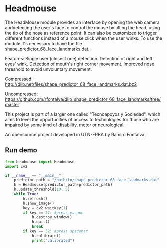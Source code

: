 # Headmouse

The HeadMouse module provides an interface by opening the web camera anddetecting the user's face to control the mouse by tilting the head, 
using the tip of the nose as reference point.
It can also be customized to trigger different functions instead of a mouse click when the user winks.
To use the module it\'s necessary to have the file shape_predictor_68_face_landmarks.dat.

Features:
Single user (closest one) detection.
Detection of right and left eyes' wink.
Detection of mouth's right corner movement.
Improved nose threshold to avoid unvoluntary movement.

Compressed:
<http://dlib.net/files/shape_predictor_68_face_landmarks.dat.bz2>

Uncompressed:
<https://github.com/rfontalva/dlib_shape_predictor_68_face_landmarks/tree/master>'

This project is part of a larger one called "Tecnoapoyos y Sociedad", which aims to level the opportunities of access to technologies for those who are impaired by some kind of disability, motor or neurological.

An opensource project developed in UTN-FRBA by Ramiro Fontalva.

## Run demo

```python
from headmouse import Headmouse
import cv2

if __name__ == "__main__":
    predictor_path = "/path/to/shape_predictor_68_face_landmarks.dat"
    h = Headmouse(predictor_path=predictor_path)
    h.update_threshold(10, 5)
    while True:
        h.refresh()
        h.show_image()
        key = cv2.waitKey(1)
        if key == 27: #press escape
            h.destroy_window()
            h.quit()
            break
        if key == 32: #press spacebar
            h.calibrate()
            print("calibrated")
```
